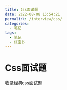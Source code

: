 ```yaml
---
title: Css面试题
date: 2022-08-08 16:54:21
permalink: /interview/css/
categories:
  - 笔记
tags:
  - 笔记
  - 红宝书
---
```


# Css面试题

收录经典css面试题
